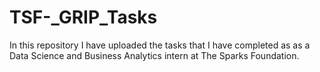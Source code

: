 # TSF-_GRIP_Tasks

In this repository I have uploaded the tasks that I have completed as as a Data Science and Business Analytics intern at The Sparks Foundation.
